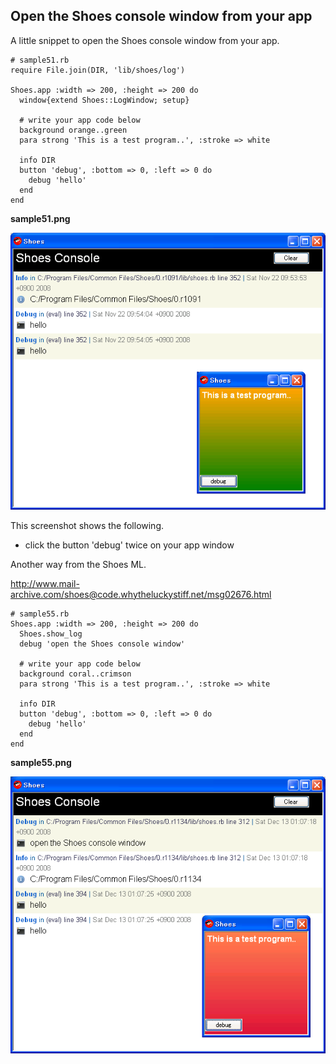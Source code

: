 Open the Shoes console window from your app
-------------------------------------------
A little snippet to open the Shoes console window from your app.

	# sample51.rb
	require File.join(DIR, 'lib/shoes/log')
	
	Shoes.app :width => 200, :height => 200 do
	  window{extend Shoes::LogWindow; setup}
	
	  # write your app code below
	  background orange..green
	  para strong 'This is a test program..', :stroke => white
	  
	  info DIR
	  button 'debug', :bottom => 0, :left => 0 do
	    debug 'hello'
	  end
	end

**sample51.png**

![sample51.png](http://github.com/ashbb/shoes_tutorial_html/raw/master/images/sample51.png)

This screenshot shows the following.
+ click the button 'debug' twice on your app window


Another way from the Shoes ML.

<http://www.mail-archive.com/shoes@code.whytheluckystiff.net/msg02676.html>

	# sample55.rb
	Shoes.app :width => 200, :height => 200 do
	  Shoes.show_log
	  debug 'open the Shoes console window'
	  
	  # write your app code below
	  background coral..crimson
	  para strong 'This is a test program..', :stroke => white
	
	  info DIR
	  button 'debug', :bottom => 0, :left => 0 do
	    debug 'hello'
	  end
	end

**sample55.png**

![sample55.png](http://github.com/ashbb/shoes_tutorial_html/raw/master/images/sample55.png)



